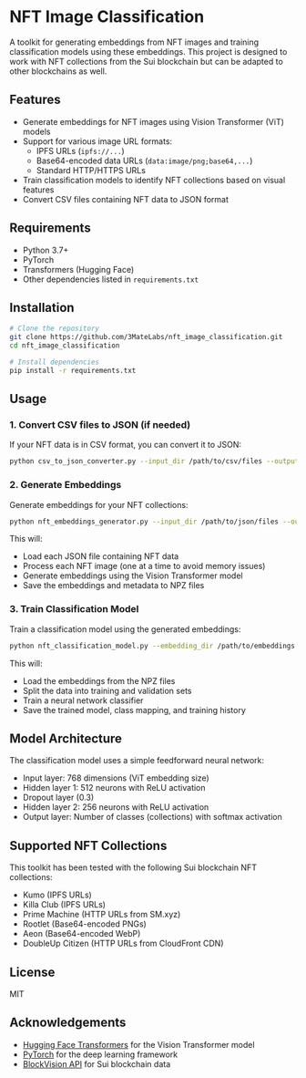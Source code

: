 # NFT Image Classification

A toolkit for generating embeddings from NFT images and training classification models using these embeddings. This project is designed to work with NFT collections from the Sui blockchain but can be adapted to other blockchains as well.

## Features

- Generate embeddings for NFT images using Vision Transformer (ViT) models
- Support for various image URL formats:
  - IPFS URLs (`ipfs://...`)
  - Base64-encoded data URLs (`data:image/png;base64,...`)
  - Standard HTTP/HTTPS URLs
- Train classification models to identify NFT collections based on visual features
- Convert CSV files containing NFT data to JSON format

## Requirements

- Python 3.7+
- PyTorch
- Transformers (Hugging Face)
- Other dependencies listed in `requirements.txt`

## Installation

```bash
# Clone the repository
git clone https://github.com/3MateLabs/nft_image_classification.git
cd nft_image_classification

# Install dependencies
pip install -r requirements.txt
```

## Usage

### 1. Convert CSV files to JSON (if needed)

If your NFT data is in CSV format, you can convert it to JSON:

```bash
python csv_to_json_converter.py --input_dir /path/to/csv/files --output_dir /path/to/output/json
```

### 2. Generate Embeddings

Generate embeddings for your NFT collections:

```bash
python nft_embeddings_generator.py --input_dir /path/to/json/files --output_dir /path/to/output/embeddings
```

This will:
- Load each JSON file containing NFT data
- Process each NFT image (one at a time to avoid memory issues)
- Generate embeddings using the Vision Transformer model
- Save the embeddings and metadata to NPZ files

### 3. Train Classification Model

Train a classification model using the generated embeddings:

```bash
python nft_classification_model.py --embedding_dir /path/to/embeddings --output_dir /path/to/output/model
```

This will:
- Load the embeddings from the NPZ files
- Split the data into training and validation sets
- Train a neural network classifier
- Save the trained model, class mapping, and training history

## Model Architecture

The classification model uses a simple feedforward neural network:
- Input layer: 768 dimensions (ViT embedding size)
- Hidden layer 1: 512 neurons with ReLU activation
- Dropout layer (0.3)
- Hidden layer 2: 256 neurons with ReLU activation
- Output layer: Number of classes (collections) with softmax activation

## Supported NFT Collections

This toolkit has been tested with the following Sui blockchain NFT collections:
- Kumo (IPFS URLs)
- Killa Club (IPFS URLs)
- Prime Machine (HTTP URLs from SM.xyz)
- Rootlet (Base64-encoded PNGs)
- Aeon (Base64-encoded WebP)
- DoubleUp Citizen (HTTP URLs from CloudFront CDN)

## License

MIT

## Acknowledgements

- [Hugging Face Transformers](https://huggingface.co/docs/transformers/index) for the Vision Transformer model
- [PyTorch](https://pytorch.org/) for the deep learning framework
- [BlockVision API](https://blockvision.org/) for Sui blockchain data
